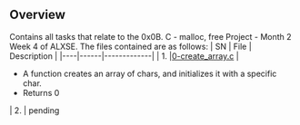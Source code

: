 ## Overview ##

Contains all tasks that relate to the 0x0B. C - malloc, free Project - Month 2 Week 4 of ALXSE.
The files contained are as follows:
| SN | File | Description |
|----|------|-------------|
| 1. |[0-create_array.c](https://github.com/) | <ul><li>A function creates an array of chars, and initializes it with a specific char.<br/><li>Returns 0</ul>
| 2. | pending